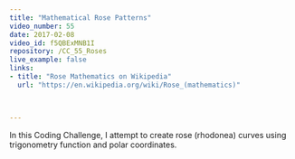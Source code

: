 ```yaml
---
title: "Mathematical Rose Patterns"
video_number: 55
date: 2017-02-08
video_id: f5QBExMNB1I
repository: /CC_55_Roses
live_example: false
links:
- title: "Rose Mathematics on Wikipedia"
  url: "https://en.wikipedia.org/wiki/Rose_(mathematics)"


  
---
```


In this Coding Challenge, I attempt to create rose (rhodonea) curves using trigonometry function and polar coordinates.

